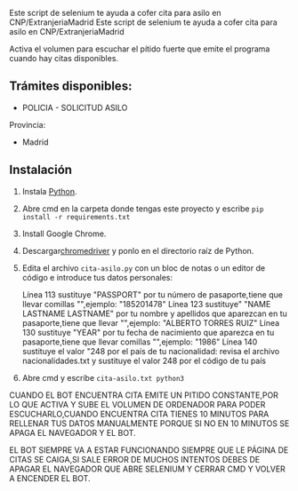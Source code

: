 Este script de selenium te ayuda a cofer cita para asilo en CNP/ExtranjeriaMadrid
Este script de selenium te ayuda a cofer cita para asilo en CNP/ExtranjeriaMadrid

Activa el volumen para escuchar el pítido fuerte que emite el programa cuando hay citas disponibles.

Trámites disponibles:
-------------
- POLICIA - SOLICITUD ASILO

Provincia:
- Madrid

Instalación
-------------------

1. Instala [Python](https://www.python.org/downloads/).

2. Abre cmd en la carpeta donde tengas este proyecto y escribe `pip install -r requirements.txt`

3. Install Google Chrome.

4. Descargar[chromedriver](https://chromedriver.chromium.org/downloads) y ponlo en el directorio raíz de Python.

6. Edita el archivo `cita-asilo.py` con un bloc de notas o un editor de código e introduce tus datos personales:
   
   Línea 113 sustituye "PASSPORT" por tu número de pasaporte,tiene que llevar comillas "",ejemplo: "185201478"
   Línea 123 sustituye" "NAME LASTNAME LASTNAME" por tu nombre y apellidos que aparezcan en tu pasaporte,tiene que llevar "",ejemplo: "ALBERTO TORRES RUIZ"
   Línea 130 sustituye "YEAR" por tu fecha de nacimiento que aparezca en tu pasaporte,tiene que llevar comillas "",ejemplo: "1986"
   Línea 140 sustituye el valor "248 por el país de tu nacionalidad: revisa el archivo nacionalidades.txt y sustituye el valor 248 por el código de tu país
   
7. Abre cmd y escribe `cita-asilo.txt python3`

CUANDO EL BOT ENCUENTRA CITA EMITE UN PITIDO CONSTANTE,POR LO QUE ACTIVA Y SUBE EL VOLUMEN DE ORDENADOR PARA PODER ESCUCHARLO,CUANDO ENCUENTRA CITA TIENES 10 MINUTOS PARA RELLENAR TUS DATOS MANUALMENTE PORQUE SI NO EN 10 MINUTOS SE APAGA EL NAVEGADOR Y EL BOT.

EL BOT SIEMPRE VA A ESTAR FUNCIONANDO SIEMPRE QUE LE PÁGINA DE CITAS SE CAIGA,SI SALE ERROR DE MUCHOS INTENTOS DEBES DE APAGAR EL NAVEGADOR QUE ABRE SELENIUM Y CERRAR CMD Y VOLVER A ENCENDER EL BOT.
